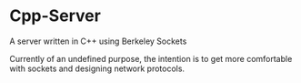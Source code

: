 # Cpp-Server
A server written in C++ using Berkeley Sockets

Currently of an undefined purpose, the intention is to get more comfortable with sockets and designing network protocols.

